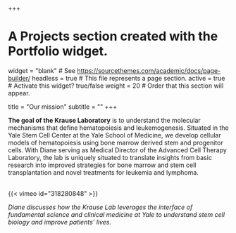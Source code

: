 +++
# A Projects section created with the Portfolio widget.
widget = "blank"  # See https://sourcethemes.com/academic/docs/page-builder/
headless = true  # This file represents a page section.
active = true  # Activate this widget? true/false
weight = 20  # Order that this section will appear.

title = "Our mission"
subtitle = ""
+++

**The goal of the Krause Laboratory** is to understand the molecular mechanisms that define hematopoiesis and leukemogenesis. Situated in the Yale Stem Cell Center at the Yale School of Medicine, we develop cellular models of hematopoiesis using bone marrow derived stem and progenitor cells. With Diane serving as Medical Director of the Advanced Cell Therapy Laboratory, the lab is uniquely situated to translate insights from basic research into improved strategies for bone marrow and stem cell transplantation and novel treatments for leukemia and lymphoma.  
<br>

{{< vimeo id="318280848" >}}

*Diane discusses how the Krause Lab leverages the interface of fundamental science and clinical medicine at Yale to understand stem cell biology and improve patients' lives.*
